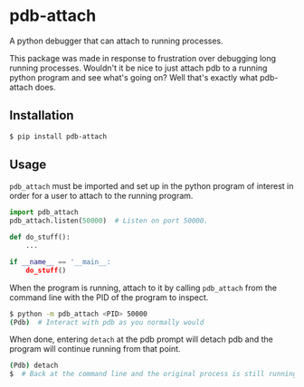 # pdb-attach #

A python debugger that can attach to running processes.

This package was made in response to frustration over debugging long running processes. Wouldn't it be nice to just attach pdb to a running python program and see what's going on? Well that's exactly what pdb-attach does.

## Installation ##

```bash
$ pip install pdb-attach
```

## Usage ##

`pdb_attach` must be imported and set up in the python program of interest in order for a user to attach to the running program.

```python
import pdb_attach
pdb_attach.listen(50000)  # Listen on port 50000.

def do_stuff():
    ...

if __name__ == '__main__:
    do_stuff()
```

When the program is running, attach to it by calling `pdb_attach` from the command line with the PID of the program to inspect.

```bash
$ python -m pdb_attach <PID> 50000
(Pdb)  # Interact with pdb as you normally would
```

When done, entering `detach` at the pdb prompt will detach pdb and the program will continue running from that point.

```bash
(Pdb) detach
$  # Back at the command line and the original process is still running!
```

<!-- `pdb_attach` uses a signal handler to start pdb on the running process and sockets to communicate with the user. By default, `pdb_attach` uses `SIGUSR2` for the signal handler and a random port for the sockets, but these can be changed by the user. -->
